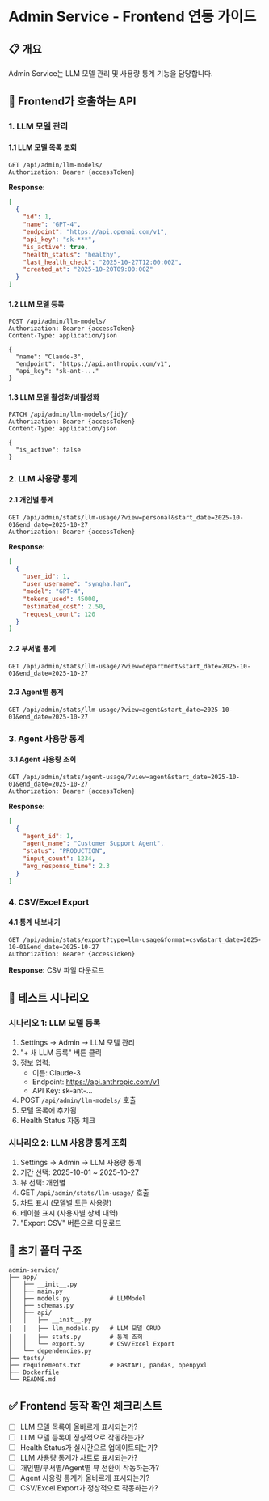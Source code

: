 # Admin Service - Frontend 연동 가이드

## 📋 개요

Admin Service는 LLM 모델 관리 및 사용량 통계 기능을 담당합니다.

## 🔗 Frontend가 호출하는 API

### 1. LLM 모델 관리

#### 1.1 LLM 모델 목록 조회
```
GET /api/admin/llm-models/
Authorization: Bearer {accessToken}
```

**Response:**
```json
[
  {
    "id": 1,
    "name": "GPT-4",
    "endpoint": "https://api.openai.com/v1",
    "api_key": "sk-***",
    "is_active": true,
    "health_status": "healthy",
    "last_health_check": "2025-10-27T12:00:00Z",
    "created_at": "2025-10-20T09:00:00Z"
  }
]
```

#### 1.2 LLM 모델 등록
```
POST /api/admin/llm-models/
Authorization: Bearer {accessToken}
Content-Type: application/json

{
  "name": "Claude-3",
  "endpoint": "https://api.anthropic.com/v1",
  "api_key": "sk-ant-..."
}
```

#### 1.3 LLM 모델 활성화/비활성화
```
PATCH /api/admin/llm-models/{id}/
Authorization: Bearer {accessToken}
Content-Type: application/json

{
  "is_active": false
}
```

### 2. LLM 사용량 통계

#### 2.1 개인별 통계
```
GET /api/admin/stats/llm-usage/?view=personal&start_date=2025-10-01&end_date=2025-10-27
Authorization: Bearer {accessToken}
```

**Response:**
```json
[
  {
    "user_id": 1,
    "user_username": "syngha.han",
    "model": "GPT-4",
    "tokens_used": 45000,
    "estimated_cost": 2.50,
    "request_count": 120
  }
]
```

#### 2.2 부서별 통계
```
GET /api/admin/stats/llm-usage/?view=department&start_date=2025-10-01&end_date=2025-10-27
```

#### 2.3 Agent별 통계
```
GET /api/admin/stats/llm-usage/?view=agent&start_date=2025-10-01&end_date=2025-10-27
```

### 3. Agent 사용량 통계

#### 3.1 Agent 사용량 조회
```
GET /api/admin/stats/agent-usage/?view=agent&start_date=2025-10-01&end_date=2025-10-27
Authorization: Bearer {accessToken}
```

**Response:**
```json
[
  {
    "agent_id": 1,
    "agent_name": "Customer Support Agent",
    "status": "PRODUCTION",
    "input_count": 1234,
    "avg_response_time": 2.3
  }
]
```

### 4. CSV/Excel Export

#### 4.1 통계 내보내기
```
GET /api/admin/stats/export?type=llm-usage&format=csv&start_date=2025-10-01&end_date=2025-10-27
Authorization: Bearer {accessToken}
```

**Response:** CSV 파일 다운로드

## 🧪 테스트 시나리오

### 시나리오 1: LLM 모델 등록
1. Settings → Admin → LLM 모델 관리
2. "+ 새 LLM 등록" 버튼 클릭
3. 정보 입력:
   - 이름: Claude-3
   - Endpoint: https://api.anthropic.com/v1
   - API Key: sk-ant-...
4. POST `/api/admin/llm-models/` 호출
5. 모델 목록에 추가됨
6. Health Status 자동 체크

### 시나리오 2: LLM 사용량 통계 조회
1. Settings → Admin → LLM 사용량 통계
2. 기간 선택: 2025-10-01 ~ 2025-10-27
3. 뷰 선택: 개인별
4. GET `/api/admin/stats/llm-usage/` 호출
5. 차트 표시 (모델별 토큰 사용량)
6. 테이블 표시 (사용자별 상세 내역)
7. "Export CSV" 버튼으로 다운로드

## 📁 초기 폴더 구조

```
admin-service/
├── app/
│   ├── __init__.py
│   ├── main.py
│   ├── models.py           # LLMModel
│   ├── schemas.py
│   ├── api/
│   │   ├── __init__.py
│   │   ├── llm_models.py   # LLM 모델 CRUD
│   │   ├── stats.py        # 통계 조회
│   │   └── export.py       # CSV/Excel Export
│   └── dependencies.py
├── tests/
├── requirements.txt        # FastAPI, pandas, openpyxl
├── Dockerfile
└── README.md
```

## ✅ Frontend 동작 확인 체크리스트

- [ ] LLM 모델 목록이 올바르게 표시되는가?
- [ ] LLM 모델 등록이 정상적으로 작동하는가?
- [ ] Health Status가 실시간으로 업데이트되는가?
- [ ] LLM 사용량 통계가 차트로 표시되는가?
- [ ] 개인별/부서별/Agent별 뷰 전환이 작동하는가?
- [ ] Agent 사용량 통계가 올바르게 표시되는가?
- [ ] CSV/Excel Export가 정상적으로 작동하는가?
